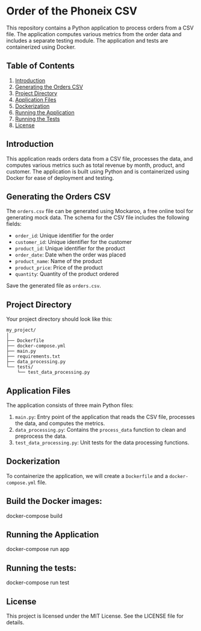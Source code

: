 # Order of the Phoneix CSV

This repository contains a Python application to process orders from a CSV file. The application computes various metrics from the order data and includes a separate testing module. The application and tests are containerized using Docker.

## Table of Contents

1. [Introduction](#introduction)
2. [Generating the Orders CSV](#generating-the-orders-csv)
3. [Project Directory](#project-directory)
4. [Application Files](#application-files)
5. [Dockerization](#dockerization)
6. [Running the Application](#running-the-application)
7. [Running the Tests](#running-the-tests)
8. [License](#license)

## Introduction

This application reads orders data from a CSV file, processes the data, and computes various metrics such as total revenue by month, product, and customer. The application is built using Python and is containerized using Docker for ease of deployment and testing.

## Generating the Orders CSV

The `orders.csv` file can be generated using Mockaroo, a free online tool for generating mock data. The schema for the CSV file includes the following fields:

- `order_id`: Unique identifier for the order
- `customer_id`: Unique identifier for the customer
- `product_id`: Unique identifier for the product
- `order_date`: Date when the order was placed
- `product_name`: Name of the product
- `product_price`: Price of the product
- `quantity`: Quantity of the product ordered

Save the generated file as `orders.csv`.

## Project Directory

Your project directory should look like this:
~~~
my_project/  
│  
├── Dockerfile  
├── docker-compose.yml  
├── main.py  
├── requirements.txt  
├── data_processing.py  
└── tests/  
    └── test_data_processing.py  
~~~

## Application Files

The application consists of three main Python files:

1. `main.py`: Entry point of the application that reads the CSV file, processes the data, and computes the metrics.
2. `data_processing.py`: Contains the `process_data` function to clean and preprocess the data.
3. `test_data_processing.py`: Unit tests for the data processing functions.

## Dockerization

To containerize the application, we will create a `Dockerfile` and a `docker-compose.yml` file.

## Build the Docker images:

  docker-compose build

## Running the Application
  
  docker-compose run app
  
## Running the tests:

  docker-compose run test

## License

This project is licensed under the MIT License. See the LICENSE file for details.

